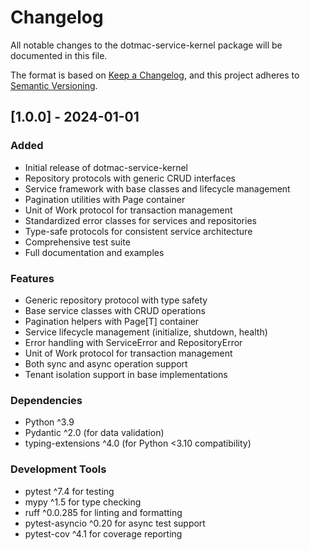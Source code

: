 # Changelog

All notable changes to the dotmac-service-kernel package will be documented in this file.

The format is based on [Keep a Changelog](https://keepachangelog.com/en/1.0.0/),
and this project adheres to [Semantic Versioning](https://semver.org/spec/v2.0.0.html).

## [1.0.0] - 2024-01-01

### Added
- Initial release of dotmac-service-kernel
- Repository protocols with generic CRUD interfaces
- Service framework with base classes and lifecycle management
- Pagination utilities with Page container
- Unit of Work protocol for transaction management
- Standardized error classes for services and repositories
- Type-safe protocols for consistent service architecture
- Comprehensive test suite
- Full documentation and examples

### Features
- Generic repository protocol with type safety
- Base service classes with CRUD operations
- Pagination helpers with Page[T] container
- Service lifecycle management (initialize, shutdown, health)
- Error handling with ServiceError and RepositoryError
- Unit of Work protocol for transaction management
- Both sync and async operation support
- Tenant isolation support in base implementations

### Dependencies
- Python ^3.9
- Pydantic ^2.0 (for data validation)
- typing-extensions ^4.0 (for Python <3.10 compatibility)

### Development Tools
- pytest ^7.4 for testing
- mypy ^1.5 for type checking  
- ruff ^0.0.285 for linting and formatting
- pytest-asyncio ^0.20 for async test support
- pytest-cov ^4.1 for coverage reporting
